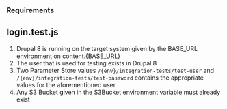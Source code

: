 ### Requirements

## login.test.js
1. Drupal 8 is running on the target system given by the BASE_URL environment on content.{BASE_URL}
2. The user that is used for testing exists in Drupal 8
3. Two Parameter Store values `/{env}/integration-tests/test-user` and `/{env}/integration-tests/test-password` contains the appropriate values for the aforementioned user
4. Any S3 Bucket given in the S3Bucket environment variable must already exist
